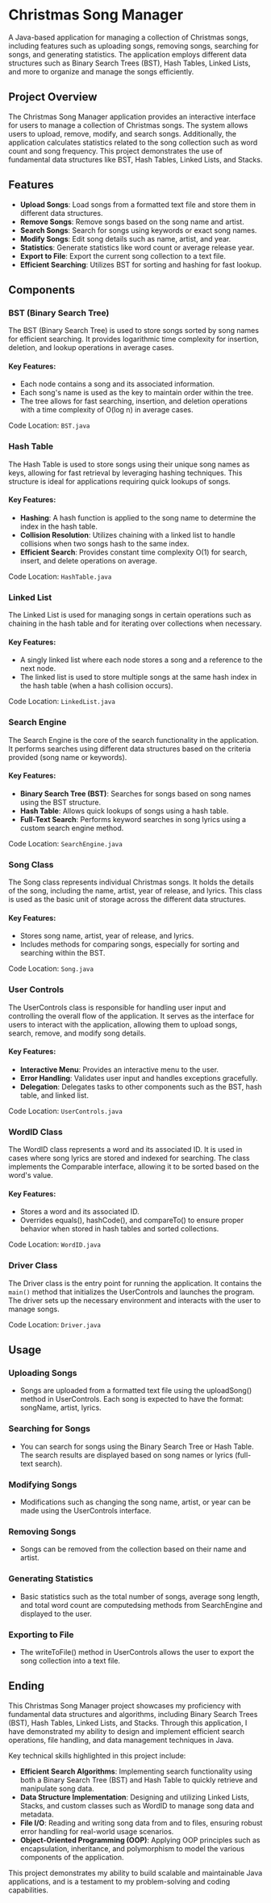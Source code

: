 # Christmas Song Manager

A Java-based application for managing a collection of Christmas songs, including features such as uploading songs, removing songs, searching for songs, and generating statistics. The application employs different data structures such as Binary Search Trees (BST), Hash Tables, Linked Lists, and more to organize and manage the songs efficiently.

## Project Overview

The Christmas Song Manager application provides an interactive interface for users to manage a collection of Christmas songs. The system allows users to upload, remove, modify, and search songs. Additionally, the application calculates statistics related to the song collection such as word count and song frequency. This project demonstrates the use of fundamental data structures like BST, Hash Tables, Linked Lists, and Stacks.

## Features

* **Upload Songs**: Load songs from a formatted text file and store them in different data structures.
* **Remove Songs**: Remove songs based on the song name and artist.
* **Search Songs**: Search for songs using keywords or exact song names.
* **Modify Songs**: Edit song details such as name, artist, and year.
* **Statistics**: Generate statistics like word count or average release year.
* **Export to File**: Export the current song collection to a text file.
* **Efficient Searching**: Utilizes BST for sorting and hashing for fast lookup.

## Components

### BST (Binary Search Tree)

The BST (Binary Search Tree) is used to store songs sorted by song names for efficient searching. It provides logarithmic time complexity for insertion, deletion, and lookup operations in average cases.

#### Key Features:

* Each node contains a song and its associated information.
* Each song's name is used as the key to maintain order within the tree.
* The tree allows for fast searching, insertion, and deletion operations with a time complexity of O(log n) in average cases.

Code Location: `BST.java`

### Hash Table

The Hash Table is used to store songs using their unique song names as keys, allowing for fast retrieval by leveraging hashing techniques. This structure is ideal for applications requiring quick lookups of songs.

#### Key Features:

* **Hashing**: A hash function is applied to the song name to determine the index in the hash table.
* **Collision Resolution**: Utilizes chaining with a linked list to handle collisions when two songs hash to the same index.
* **Efficient Search**: Provides constant time complexity O(1) for search, insert, and delete operations on average.

Code Location: `HashTable.java`

### Linked List

The Linked List is used for managing songs in certain operations such as chaining in the hash table and for iterating over collections when necessary.

#### Key Features:

* A singly linked list where each node stores a song and a reference to the next node.
* The linked list is used to store multiple songs at the same hash index in the hash table (when a hash collision occurs).

Code Location: `LinkedList.java`

### Search Engine

The Search Engine is the core of the search functionality in the application. It performs searches using different data structures based on the criteria provided (song name or keywords).

#### Key Features:

* **Binary Search Tree (BST)**: Searches for songs based on song names using the BST structure.
* **Hash Table**: Allows quick lookups of songs using a hash table.
* **Full-Text Search**: Performs keyword searches in song lyrics using a custom search engine method.

Code Location: `SearchEngine.java`

### Song Class

The Song class represents individual Christmas songs. It holds the details of the song, including the name, artist, year of release, and lyrics. This class is used as the basic unit of storage across the different data structures.

#### Key Features: 

* Stores song name, artist, year of release, and lyrics.
* Includes methods for comparing songs, especially for sorting and searching within the BST.

Code Location: `Song.java`

### User Controls

The UserControls class is responsible for handling user input and controlling the overall flow of the application. It serves as the interface for users to interact with the application, allowing them to upload songs, search, remove, and modify song details.

#### Key Features:

* **Interactive Menu**: Provides an interactive menu to the user.
* **Error Handling**: Validates user input and handles exceptions gracefully.
* **Delegation**: Delegates tasks to other components such as the BST, hash table, and linked list.

Code Location: `UserControls.java`

### WordID Class

The WordID class represents a word and its associated ID. It is used in cases where song lyrics are stored and indexed for searching. The class implements the Comparable interface, allowing it to be sorted based on the word's value.

#### Key Features:

* Stores a word and its associated ID.
* Overrides equals(), hashCode(), and compareTo() to ensure proper behavior when stored in hash tables and sorted collections.

Code Location: `WordID.java`

### Driver Class

The Driver class is the entry point for running the application. It contains the `main()` method that initializes the UserControls and launches the program. The driver sets up the necessary environment and interacts with the user to manage songs.

Code Location: `Driver.java`

## Usage

### Uploading Songs
* Songs are uploaded from a formatted text file using the uploadSong() method in UserControls. Each song is expected to have the format: songName, artist, lyrics.

### Searching for Songs
* You can search for songs using the Binary Search Tree or Hash Table. The search results are displayed based on song names or lyrics (full-text search).

### Modifying Songs
* Modifications such as changing the song name, artist, or year can be made using the UserControls interface.

### Removing Songs
* Songs can be removed from the collection based on their name and artist.

### Generating Statistics
* Basic statistics such as the total number of songs, average song length, and total word count are computedsing methods from SearchEngine and displayed to the user.

### Exporting to File
* The writeToFile() method in UserControls allows the user to export the song collection into a text file.

## Ending

This Christmas Song Manager project showcases my proficiency with fundamental data structures and algorithms, including Binary Search Trees (BST), Hash Tables, Linked Lists, and Stacks. Through this application, I have demonstrated my ability to design and implement efficient search operations, file handling, and data management techniques in Java.

Key technical skills highlighted in this project include:

* **Efficient Search Algorithms**: Implementing search functionality using both a Binary Search Tree (BST) and Hash Table to quickly retrieve and manipulate song data.
* **Data Structure Implementation**: Designing and utilizing Linked Lists, Stacks, and custom classes such as WordID to manage song data and metadata.
* **File I/O**: Reading and writing song data from and to files, ensuring robust error handling for real-world usage scenarios.
* **Object-Oriented Programming (OOP)**: Applying OOP principles such as encapsulation, inheritance, and polymorphism to model the various components of the application.


This project demonstrates my ability to build scalable and maintainable Java applications, and is a testament to my problem-solving and coding capabilities.
